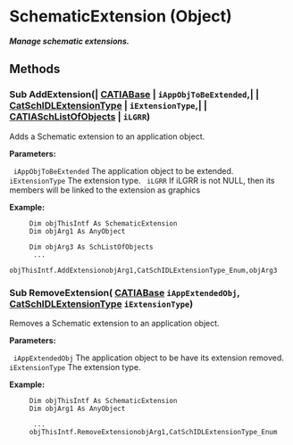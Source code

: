 # SchematicExtension (Object)

**_Manage schematic extensions._**

## Methods

### Sub **AddExtension**(| [CATIABase](../System/interface_AnyObject_17321.md) | `iAppObjToBeExtended`,| | [CatSchIDLExtensionType](../CATSchPlatformInterfaces/enum_CatSchIDLExtensionType_99308.md) | `iExtensionType`,| | [CATIASchListOfObjects](../CATSchPlatformInterfaces/interface_SchListOfObjects_53274.md) | `iLGRR`)

   Adds a Schematic extension to an application object.

**Parameters:**

` iAppObjToBeExtended`      The application object to be extended.
` iExtensionType`      The extension type.
` iLGRR`      If iLGRR is not NULL, then its members will be linked to the extension as graphics

**Example:**

```VBScript
     Dim objThisIntf As SchematicExtension
     Dim objArg1 As AnyObject

     Dim objArg3 As SchListOfObjects
      ...
     objThisIntf.AddExtensionobjArg1,CatSchIDLExtensionType_Enum,objArg3

```

### Sub **RemoveExtension**( [CATIABase](../System/interface_AnyObject_17321.md)  `iAppExtendedObj`,  [CatSchIDLExtensionType](../CATSchPlatformInterfaces/enum_CatSchIDLExtensionType_99308.md)  `iExtensionType`)

   Removes a Schematic extension to an application object.

**Parameters:**

` iAppExtendedObj`      The application object to be have its extension removed.
` iExtensionType`      The extension type.

**Example:**

```VBScript
     Dim objThisIntf As SchematicExtension
     Dim objArg1 As AnyObject

      ...
     objThisIntf.RemoveExtensionobjArg1,CatSchIDLExtensionType_Enum

```